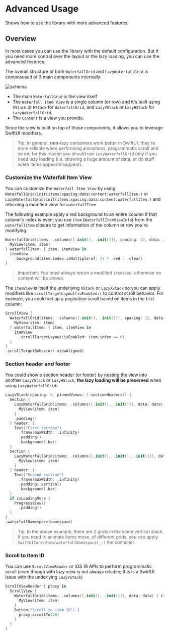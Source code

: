 # Advanced Usage

Shows how to use the library with more advanced features.

## Overview

In most cases you can use the library with the default configuration. But if you need more control over the layout or the lazy loading, you can use the advanced features.

The overall structure of both ``WaterfallGrid`` and ``LazyWaterfallGrid`` is compososed of 3 main components internally:

![schema](structure)

- The main `WaterfallGrid` is the view itself
- The `Waterfall Item View` is a single column (or row) and it's built using `VStack` or `HStack` for ``WaterfallGrid``, and `LazyVStack` or `LazyHStack` for ``LazyWaterfallGrid``.
- The `Content` is a view you provide.

Since the view is built on top of those components, it allows you to leverage SwiftUI modifiers.

> Tip:
> In general, **non**-lazy containers work better in SwiftUI; they're more reliable when performing animations, programmatic scroll and so on; for this reason you should use ``LazyWaterfallGrid`` only if you need lazy loading (i.e. showing a huge amount of data, or do stuff when items appear/disappear).

### Customize the Waterfall Item View

You can customize the `Waterfall Item View` by using ``WaterfallGrid/init(items:spacing:data:content:waterfallItem:)`` or ``LazyWaterfallGrid/init(items:spacing:data:content:waterfallItem:)`` and returning a modified view for `waterfallItem`

The following example apply a red background to an entire column if that column's index is even; you use `item` (``WaterfallItemViewInfo``) from the `waterfallItem` closure to get information of the column or row you're modifying.

```swift
WaterfallGrid(items: .columns([.init(), .init()]), spacing: 12, data: items) { item in
  MyView(item: item)
} waterfallItem: { item, itemView in
  itemView
    .background(item.index.isMultiple(of: 2) ? .red : .clear)
}
```

> Important:
> You must always return a modified `itemView`, otherwise no content will be shown.

The `itemView` is itself the underlying `XStack` or `LazyXStack` so you can apply modifiers like `scrollTargetLayout(isEnabled:)` to control scroll behavior. For example, you could set up a pagination scroll based on items in the first column:

```swift
ScrollView {
  WaterfallGrid(items: .columns([.init(), .init()]), spacing: 12, data: items) { item in
    MyView(item: item)
  } waterfallItem: { item, itemView in
    itemView
      .scrollTargetLayout(isEnabled: item.index == 0)
  }
}
.scrollTargetBehavior(.viewAligned)
```

### Section header and footer

You could show a section header (or footer) by nesting the view into another `LazyVStack` or `LazyHStack`; **the lazy loading will be preserved** when using ``LazyWaterfallGrid``:

```swift
LazyVStack(spacing: 0, pinnedViews: [.sectionHeaders]) {
  Section {
    LazyWaterfallGrid(items: .columns([.init(), .init()]), data: data) { item in
      MyView(item: item)
    }
    .padding()
  } header: {
    Text("First section")
      .frame(maxWidth: .infinity)
      .padding()
      .background(.bar)
  }
  Section {
    LazyWaterfallGrid(items: .columns([.init(), .init(), .init()]), data: data2) { item in
      MyView(item: item)
    }
  } header: {
    Text("Second section")
      .frame(maxWidth: .infinity)
      .padding(.vertical)
      .background(.bar)
  }
  if isLoadingMore {
    ProgressView()
      .padding()
  }
}
.waterfallNamespace(namespace)
```

> Tip: 
> In the above example, there are 2 grids in the same vertical stack. If you need to animate items move, of different grids, you can apply ``SwiftUICore/View/waterfallNamespace(_:)`` the container.

### Scroll to item ID

You can use `ScrollViewReader` or iOS 18 APIs to perform programmatic scroll (even though with lazy view is not always reliable; this is a SwiftUI issue with the underlying `LazyVStack`)

```swift
ScrollViewReader { proxy in
  ScrollView {
    WaterfallGrid(items: .columns([.init(), .init()]), data: data) { item in
      MyView(item: item)
    }
    Button("Scroll to item 10") {
      proxy.scrollTo(10)
    }
  }
}
```
